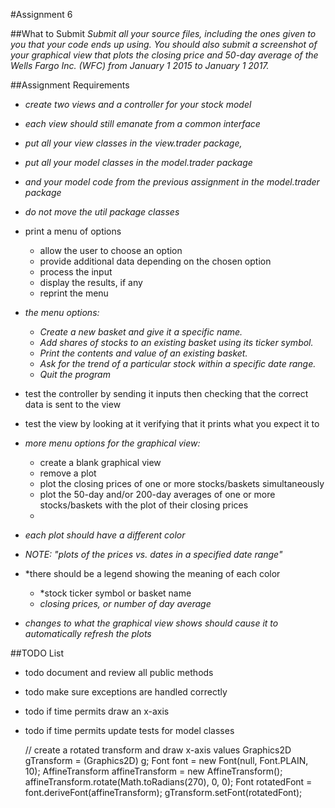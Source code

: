 #Assignment 6

##What to Submit
_Submit all your source files, including the ones given to you that your code ends up using. You should also submit a screenshot of your graphical view that plots the closing price and 50-day average of the Wells Fargo Inc. (WFC) from January 1 2015 to January 1 2017._

##Assignment Requirements
* *create two views and a controller for your stock model*
* *each view should still emanate from a common interface*
* *put all your view classes in the view.trader package,*
* *put all your model classes in the model.trader package*
* *and your model code from the previous assignment in the model.trader package*
* *do not move the util package classes*

* print a menu of options
    * allow the user to choose an option
    * provide additional data depending on the chosen option
    * process the input
    * display the results, if any
    * reprint the menu

* *the menu options:*
    * *Create a new basket and give it a specific name.*
    * *Add shares of stocks to an existing basket using its ticker symbol.*
    * *Print the contents and value of an existing basket.*
    * *Ask for the trend of a particular stock within a specific date range.*
    * *Quit the program*

* test the controller by sending it inputs then checking that the correct data is sent to the view
* test the view by looking at it verifying that it prints what you expect it to

* *more menu options for the graphical view:*
    * create a blank graphical view
    * remove a plot
    * plot the closing prices of one or more stocks/baskets simultaneously
    * plot the 50-day and/or 200-day averages of one or more stocks/baskets with the plot of their closing prices
    *

* *each plot should have a different color*
* *NOTE: &quot;plots of the prices vs. dates in a specified date range&quot;*
* *there should be a legend showing the meaning of each color
    * *stock ticker symbol or basket name
    * *closing prices, or number of day average*
* *changes to what the graphical view shows should cause it to automatically refresh the plots*

##TODO List
* todo document and review all public methods
* todo make sure exceptions are handled correctly
* todo if time permits draw an x-axis
* todo if time permits update tests for model classes

    // create a rotated transform and draw x-axis values
    Graphics2D gTransform = (Graphics2D) g;
    Font font = new Font(null, Font.PLAIN, 10);
    AffineTransform affineTransform = new AffineTransform();
    affineTransform.rotate(Math.toRadians(270), 0, 0);
    Font rotatedFont = font.deriveFont(affineTransform);
    gTransform.setFont(rotatedFont);
